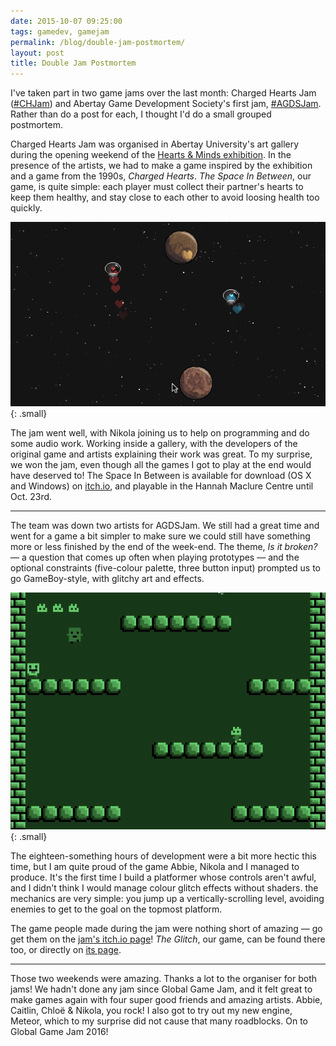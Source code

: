 ```yaml
---
date: 2015-10-07 09:25:00
tags: gamedev, gamejam
permalink: /blog/double-jam-postmortem/
layout: post
title: Double Jam Postmortem
---
```


I've taken part in two game jams over the last month: Charged Hearts Jam ([#CHJam](https://twitter.com/hashtag/chjam)) and Abertay Game Development Society's first jam, [#AGDSJam](https://twitter.com/hashtag/agdsjam). Rather than do a post for each, I thought I'd do a small grouped postmortem.

Charged Hearts Jam was organised in Abertay University's art gallery during the opening weekend of the [Hearts & Minds exhibition](http://hannahmaclurecentre.abertay.ac.uk/exhibitions.html). In the presence of the artists, we had to make a game inspired by the exhibition and a game from the 1990s, _Charged Hearts_. _The Space In Between_, our game, is quite simple: each player must collect their partner's hearts to keep them healthy, and stay close to each other to avoid loosing health too quickly.

![The Space In Between](/static/media/2015/10/2jam-spaceinbetween.gif){: .small}

<!--more-->

The jam went well, with Nikola joining us to help on programming and do some audio work. Working inside a gallery, with the developers of the original game and artists explaining their work was great. To my surprise, we won the jam, even though all the games I got to play at the end would have deserved to! The Space In Between is available for download (OS X and Windows) on [itch.io](http://pixelspark.itch.io/the-space-in-between), and playable in the Hannah Maclure Centre until Oct. 23rd.

***

The team was down two artists for AGDSJam. We still had a great time and went for a game a bit simpler to make sure we could still have something more or less finished by the end of the week-end. The theme, _Is it broken?_ — a question that comes up often when playing prototypes — and the optional constraints (five-colour palette, three button input) prompted us to go GameBoy-style, with glitchy art and effects.

![The Glitch](/static/media/2015/10/2jam-glitch.gif){: .small}

The eighteen-something hours of development were a bit more hectic this time, but I am quite proud of the game Abbie, Nikola and I managed to produce. It's the first time I build a platformer whose controls aren't awful, and I didn't think I would manage colour glitch effects without shaders. the mechanics are very simple: you jump up a vertically-scrolling level, avoiding enemies to get to the goal on the topmost platform.

The game people made during the jam were nothing short of amazing — go get them on the [jam's itch.io page](http://itch.io/jam/agds-jam-2015)! _The Glitch_, our game, can be found there too, or directly on [its page](http://pixelspark.itch.io/the-glitch).

***

Those two weekends were amazing. Thanks a lot to the organiser for both jams! We hadn't done any jam since Global Game Jam, and it felt great to make games again with four super good friends and amazing artists. Abbie, Caitlin, Chloë & Nikola, you rock! I also got to try out my new engine, Meteor, which to my surprise did not cause that many roadblocks. On to Global Game Jam 2016!